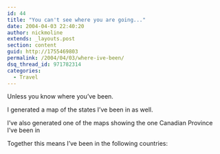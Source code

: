 ```yaml
---
id: 44
title: "You can't see where you are going..."
date: 2004-04-03 22:40:20
author: nickmoline
extends: _layouts.post
section: content
guid: http://1755469803
permalink: /2004/04/03/where-ive-been/
dsq_thread_id: 971782314
categories:
  - Travel
---
```

Unless you know where you&#8217;ve been.

I generated a map of the states I&#8217;ve been in as well. 

<!--more-->

<amp-img src="{{ $page->baseUrl }}/wp-content/uploads/sites/4/2004/04/2004-whereivebeen-states.gif" alt="2004-whereivebeen-states" width="580" height="300" lightbox></amp-img>  

I&#8217;ve also generated one of the maps showing the one Canadian Province I&#8217;ve been in


<amp-img src="{{ $page->baseUrl }}/wp-content/uploads/sites/4/2004/04/2004-whereivebeen-canada.gif" alt="2004-whereivebeen-canada" width="580" height="300" lightbox></amp-img>

Together this means I&#8217;ve been in the following countries:

<amp-img src="{{ $page->baseUrl }}/wp-content/uploads/sites/4/2004/04/2004-whereivebeen-countries.gif" alt="2004-whereivebeen-countries" width="600" height="300" lightbox></amp-img>
